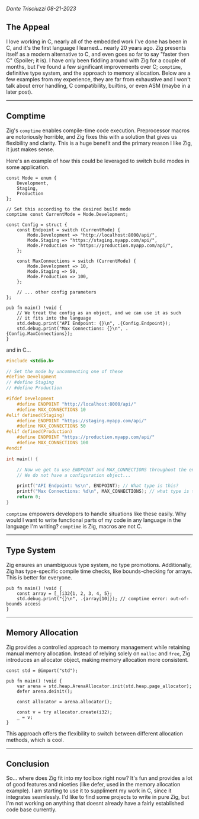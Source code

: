 *Dante Trisciuzzi 08-21-2023*



## The Appeal

I love working in C, nearly all of the embedded work I've done has been in C, and it's the first language I learned... nearly 20 years ago. Zig presents itself as a modern alternative to C, and even goes so far to say "faster then C" (Spoiler; it is). I have only been fiddling around with Zig for a couple of months, but I've found a few significant improvements over C; `comptime`, definitive type system, and the approach to memory allocation. Below are a few examples from my experience, they are far from exhaustive and I won't talk about error handling, C compatibility, builtins, or even ASM (maybe in a later post).

---

## Comptime

Zig's `comptime` enables compile-time code execution. Preprocessor macros are notoriously horrible, and Zig fixes this with a solution that gives us flexibility and clarity. This is a huge benefit and the primary reason I like Zig, it just makes sense.

Here's an example of how this could be leveraged to switch build modes in some application.

```zig
const Mode = enum {
    Development,
    Staging,
    Production
};

// Set this according to the desired build mode
comptime const CurrentMode = Mode.Development;

const Config = struct {
    const Endpoint = switch (CurrentMode) {
        Mode.Development => "http://localhost:8000/api/",
        Mode.Staging => "https://staging.myapp.com/api/",
        Mode.Production => "https://production.myapp.com/api/",
    };

    const MaxConnections = switch (CurrentMode) {
        Mode.Development => 10,
        Mode.Staging => 50,
        Mode.Production => 100,
    };
    
    // ... other config parameters
};

pub fn main() !void {
    // We treat the config as an object, and we can use it as such
    // it fits into the language
    std.debug.print("API Endpoint: {}\n", .{Config.Endpoint});
    std.debug.print("Max Connections: {}\n", .{Config.MaxConnections});
}
```
and in C...
```c
#include <stdio.h>

// Set the mode by uncommenting one of these
#define Development
// #define Staging
// #define Production

#ifdef Development
    #define ENDPOINT "http://localhost:8000/api/"
    #define MAX_CONNECTIONS 10
#elif defined(Staging)
    #define ENDPOINT "https://staging.myapp.com/api/"
    #define MAX_CONNECTIONS 50
#elif defined(Production)
    #define ENDPOINT "https://production.myapp.com/api/"
    #define MAX_CONNECTIONS 100
#endif

int main() {

    // Now we get to use ENDPOINT and MAX_CONNECTIONS throughout the entire application
    // We do not have a configuration object...

    printf("API Endpoint: %s\n", ENDPOINT); // What type is this?
    printf("Max Connections: %d\n", MAX_CONNECTIONS); // what type is this?
    return 0;
}
```
`comptime` empowers developers to handle situations like these easily. Why would I want to write functional parts of my code in any language in the language I'm writing? `comptime` is Zig, macros are not C.

---
## Type System

Zig ensures an unambiguous type system, no type promotions. Additionally, Zig has type-specific compile time checks, like bounds-checking for arrays. This is better for everyone.

```zig
pub fn main() !void {
    const array = [_]i32{1, 2, 3, 4, 5};
    std.debug.print("{}\n", .{array[10]}); // comptime error: out-of-bounds access
}
```
---
## Memory Allocation

Zig provides a controlled approach to memory management while retaining manual memory allocation. Instead of relying solely on `malloc` and `free`, Zig introduces an allocator object, making memory allocation more consistent. 

```zig
const std = @import("std");

pub fn main() !void {
    var arena = std.heap.ArenaAllocator.init(std.heap.page_allocator);
    defer arena.deinit();

    const allocator = arena.allocator();

    const v = try allocator.create(i32);
    _ = v;
}
```

This approach offers the flexibility to switch between different allocation methods, which is cool.

---
## Conclusion

So... where does Zig fit into my toolbox right now? It's fun and provides a lot of good features and niceties (like defer, used in the memory allocation example). I am starting to use it to suppliment my work in C, since it integrates seamlessly. I'd like to find some projects to write in pure Zig, but I'm not working on anything that doesnt already have a fairly established code base currently.
